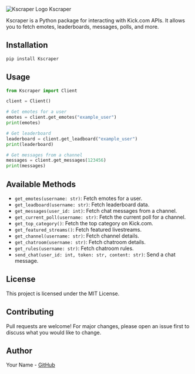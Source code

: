 ![Kscraper Logo](https://files.catbox.moe/zv9csq.png) Kscraper

Kscraper is a Python package for interacting with Kick.com APIs. It allows you to fetch emotes, leaderboards, messages, polls, and more.

## Installation

```bash
pip install Kscraper
```

## Usage

```python
from Kscraper import Client

client = Client()

# Get emotes for a user
emotes = client.get_emotes("example_user")
print(emotes)

# Get leaderboard
leaderboard = client.get_leadboard("example_user")
print(leaderboard)

# Get messages from a channel
messages = client.get_messages(123456)
print(messages)
```

## Available Methods

- `get_emotes(username: str)`: Fetch emotes for a user.
- `get_leadboard(username: str)`: Fetch leaderboard data.
- `get_messages(user_id: int)`: Fetch chat messages from a channel.
- `get_current_poll(username: str)`: Fetch the current poll for a channel.
- `get_top_category()`: Fetch the top category on Kick.com.
- `get_featured_streams()`: Fetch featured livestreams.
- `get_channel(username: str)`: Fetch channel details.
- `get_chatroom(username: str)`: Fetch chatroom details.
- `get_rules(username: str)`: Fetch chatroom rules.
- `send_chat(user_id: int, token: str, content: str)`: Send a chat message.

## License

This project is licensed under the MIT License.

## Contributing

Pull requests are welcome! For major changes, please open an issue first to discuss what you would like to change.

## Author

Your Name - [GitHub](https://github.com/chardWTF)
